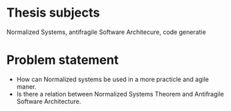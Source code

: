 # Thesis subjects
Normalized Systems, antifragile Software Architecure, code generatie

# Problem statement
- How can Normalized systems be used in a more practicle and agile maner.
- Is there a relation between Normalized Systems Theorem and Antifragile Software Architecture.